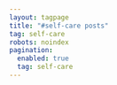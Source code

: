 ```yaml
---
layout: tagpage
title: "#self-care posts"
tag: self-care
robots: noindex 
pagination: 
  enabled: true 
  tag: self-care 
---
```


